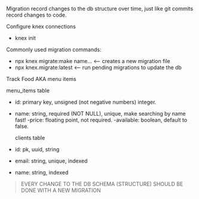 Migration record changes to the db structure over time, just like git commits record changes to code.

Configure knex connections

- knex init

Commonly used migration commands:

- npx knex migrate:make name... <-- creates a new migration file
- npx knex.migrate:latest <-- run pending migrations to update the db

Track Food AKA menu items

menu_items table

- id: primary key, unsigned (not negative numbers) integer.
- name: string, required (NOT NULL), unique, make searching by name fast!
  -price: floating point, not required.
  -available: boolean, default to false.

  clients table

- id: pk, uuid, string
- email: string, unique, indexed
- name: string, indexed

> EVERY CHANGE TO THE DB SCHEMA (STRUCTURE) SHOULD BE DONE WITH A NEW MIGRATION

